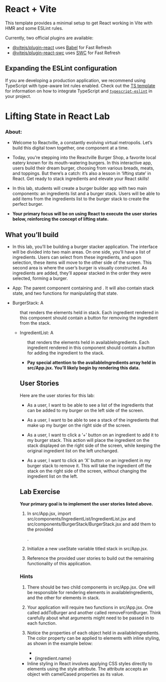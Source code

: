 # React + Vite

This template provides a minimal setup to get React working in Vite with HMR and some ESLint rules.

Currently, two official plugins are available:

- [@vitejs/plugin-react](https://github.com/vitejs/vite-plugin-react/blob/main/packages/plugin-react) uses [Babel](https://babeljs.io/) for Fast Refresh
- [@vitejs/plugin-react-swc](https://github.com/vitejs/vite-plugin-react/blob/main/packages/plugin-react-swc) uses [SWC](https://swc.rs/) for Fast Refresh

## Expanding the ESLint configuration

If you are developing a production application, we recommend using TypeScript with type-aware lint rules enabled. Check out the [TS template](https://github.com/vitejs/vite/tree/main/packages/create-vite/template-react-ts) for information on how to integrate TypeScript and [`typescript-eslint`](https://typescript-eslint.io) in your project.


# Lifting State in React Lab

### About:

- Welcome to Reactville, a constantly evolving virtual metropolis. Let’s build this digital town together, one component at a time.

- Today, you’re stepping into the Reactville Burger Shop, a favorite local eatery known for its mouth-watering burgers. In this interactive app, users build their dream burger, choosing from various breads, meats, and toppings. But there’s a catch: it’s also a lesson in ‘lifting state’ in React. Get ready to stack ingredients and elevate your React skills!

- In this lab, students will create a burger builder app with two main components: an ingredients list and a burger stack. Users will be able to add items from the ingredients list to the burger stack to create the perfect burger.

- **Your primary focus will be on using React to execute the user stories below, reinforcing the concept of lifting state.**


## What you’ll build
- In this lab, you’ll be building a burger stacker application. The interface will be divided into two main areas. On one side, you’ll have a list of ingredients. Users can select from these ingredients, and upon selection, these items will move to the other side of the screen. This second area is where the user’s burger is visually constructed. As ingredients are added, they’ll appear stacked in the order they were selected, forming a burger.

- App: The parent component containing <BurgerStack> and <IngredientList>. It will also contain stack state, and two functions for manipulating that state.

- BurgerStack: A <ul> that renders the elements held in stack. Each ingredient rendered in this component should contain a button for removing the ingredient from the stack.

- IngredientList: A <ul> that renders the elements held in availableIngredients. Each ingredient rendered in this component should contain a button for adding the ingredient to the stack.

- **Pay special attention to the availableIngredients array held in src/App.jsx. You’ll likely begin by rendering this data.**

## User Stories
Here are the user stories for this lab:

- As a user, I want to be able to see a list of the ingredients that can be added to my burger on the left side of the screen.

- As a user, I want to be able to see a stack of the ingredients that make up my burger on the right side of the screen.

- As a user, I want to click a ‘+’ button on an ingredient to add it to my burger stack. This action will place the ingredient on the stack displayed on the right side of the screen, while keeping the original ingredient list on the left unchanged.

- As a user, I want to click an ‘X’ button on an ingredient in my burger stack to remove it. This will take the ingredient off the stack on the right side of the screen, without changing the ingredient list on the left.

## Lab Exercise

**Your primary goal is to implement the user stories listed above.**

1. In src/App.jsx, import src/components/IngredientList/IngredientList.jsx and src/components/BurgerStack/BurgerStack.jsx and add them to the provided <section>.

2. Initialize a new useState variable titled stack in src/App.jsx.

3. Reference the provided user stories to build out the remaining functionality of this application.

### Hints
1. There should be two child components in src/App.jsx. One will be responsible for rendering elements in availableIngredients, and the other for elements in stack.

2. Your application will require two functions in src/App.jsx. One called addToBurger and another called removeFromBurger. Think carefully about what arguments might need to be passed in to each function.

3. Notice the properties of each object held in availableIngredients. The color property can be applied to elements with inline styling, as shown in the example below:


    - <li style={{ backgroundColor: ingredient.color }}>
      {ingredient.name}
    </li>

- Inline styling in React involves applying CSS styles directly to elements using the style attribute. The attribute accepts an object with camelCased properties as its value.

